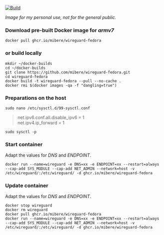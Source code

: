 [![Build](https://github.com/mibere/wireguard-fedora/actions/workflows/publish-image.yml/badge.svg?branch=main)](https://github.com/mibere/wireguard-fedora/actions/workflows/publish-image.yml)

_Image for my personal use, not for the general public._

### Download pre-built Docker image for _armv7_
```
docker pull ghcr.io/mibere/wireguard-fedora
```

### or build locally
```
mkdir ~/docker-builds
cd ~/docker-builds
git clone https://github.com/mibere/wireguard-fedora.git
cd wireguard-fedora
docker build -t wireguard-fedora --pull --no-cache .
docker rmi $(docker images -qa -f "dangling=true")
```

### Preparations on the host
```
sudo nano /etc/sysctl.d/99-sysctl.conf
```

> net.ipv6.conf.all.disable_ipv6 = 1  
> net.ipv4.ip_forward = 1

```
sudo sysctl -p
```

### Start container
Adapt the values for _DNS_ and _ENDPOINT_.

```
docker run --name=wireguard -e DNS=xx -e ENDPOINT=xx --restart=always --cap-add SYS_MODULE --cap-add NET_ADMIN --network=host -v /etc/wireguard/:/etc/wireguard/ -d ghcr.io/mibere/wireguard-fedora
```

### Update container
Adapt the values for _DNS_ and _ENDPOINT_.

```
docker stop wireguard
docker rm wireguard
docker pull ghcr.io/mibere/wireguard-fedora
docker run --name=wireguard -e DNS=xx -e ENDPOINT=xx --restart=always --cap-add SYS_MODULE --cap-add NET_ADMIN --network=host -v /etc/wireguard/:/etc/wireguard/ -d ghcr.io/mibere/wireguard-fedora
```
